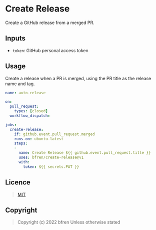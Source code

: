 # Create Release

Create a GitHub release from a merged PR.

## Inputs

- `token`: GitHub personal access token

## Usage

Create a release when a PR is merged, using the PR title as the release name and tag.

```yml
name: auto-release

on:
  pull_request:
    types: [closed]
  workflow_dispatch:

jobs:
  create-release:
    if: github.event.pull_request.merged
    runs-on: ubuntu-latest
    steps:
    -
      name: Create Release ${{ github.event.pull_request.title }}
      uses: bfren/create-release@v1
      with:
        token: ${{ secrets.PAT }}
```

## Licence

> [MIT](https://mit.bfren.dev/2022)

## Copyright

> Copyright (c) 2022 bfren
> Unless otherwise stated
